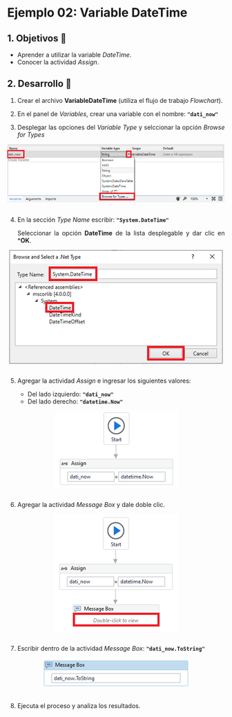 # Ejemplo 02: Variable DateTime

<div style="text-align: justify;">

## 1. Objetivos :dart:

- Aprender a utilizar la variable *DateTime*.
- Conocer la  actividad *Assign*.

## 2. Desarrollo :hammer:

1. Crear el archivo **VariableDateTime** (utiliza el flujo de trabajo *Flowchart*). 

2. En el panel de *Variables*, crear una variable con el nombre: **`"dati_now"`**

3. Desplegar las opciones del *Variable Type* y selccionar la opción *Browse for Types*

<div align="center">

<img src="assets/image03.png" align="center">

</div>

<br>

4. En la sección *Type Name* escribir: **`"System.DateTime"`**

    Seleccionar la opción **DateTime** de la lista desplegable y dar clic en ***OK**.

<div align="center">

<img src="assets/image04.png" align="center">

</div>

<br>

5. Agregar la actividad *Assign* e ingresar los siguientes valores:

    - Del lado izquierdo: **`"dati_now"`**
    - Del lado derecho: **`"datetime.Now"`**

<div align="center">

<img src="assets/image05.png" align="center">

</div>

<br>

6. Agregar la actividad *Message Box* y dale doble clic.

<div align="center">

<img src="assets/image06.png" align="center">

</div>

<br>

7. Escribir dentro de la actividad *Message Box*: **`"dati_now.ToString"`**

<div align="center">

<img src="assets/image07.png" align="center">

</div>

<br>

8. Ejecuta el proceso y analiza los resultados.

<br>

</div>